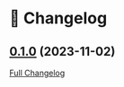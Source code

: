 # 📑 Changelog

## [0.1.0](https://github.com/RubenGres/builder-python/tree/0.1.0) (2023-11-02)

[Full Changelog](https://github.com/RubenGres/builder-python/compare/72ce6462718f040068cbe312c77a60b86a1448b9...0.1.0)



